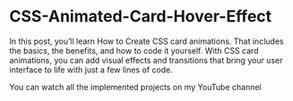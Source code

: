 # CSS-Animated-Card-Hover-Effect
In this post, you’ll learn How to Create CSS card animations. That includes the basics, the benefits, and how to code it yourself.
With CSS card animations, you can add visual effects and transitions that bring your user interface to life with just a few lines of code.


You can watch all the implemented projects on my YouTube channel

